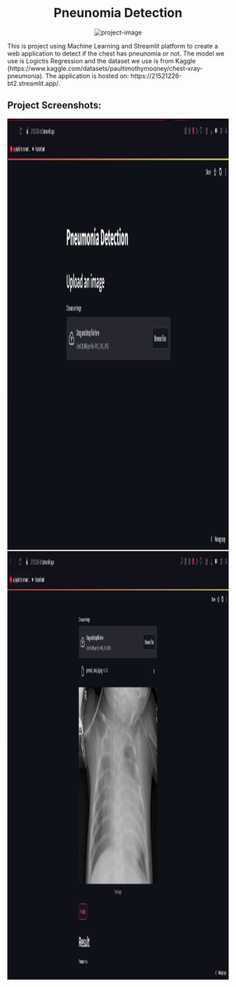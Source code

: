 <h1 align="center" id="title">Pneunomia Detection</h1>

<p align="center"><img src="https://socialify.git.ci/nmnhatUIT03/PneunomiaDetection/image?description=1&amp;font=Bitter&amp;language=1&amp;name=1&amp;owner=1&amp;pattern=Signal&amp;theme=Dark" alt="project-image"></p>

<p id="description">This is project using Machine Learning and Streamlit platform to create a web application to detect if the chest has pneunomia or not. The model we use is Logictis Regression and the dataset we use is from Kaggle (https://www.kaggle.com/datasets/paultimothymooney/chest-xray-pneumonia). The application is hosted on: https://21521226-bt2.streamlit.app/.</p>

<h2>Project Screenshots:</h2>

<img src="https://github.com/nmnhatUIT03/PneunomiaDetection/blob/main/home.png" alt="project-screenshot" width="1872" height="982/">

<img src="https://github.com/nmnhatUIT03/PneunomiaDetection/blob/main/importandetect.png" alt="project-screenshot" width="1868" height="976/">
